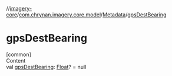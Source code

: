 //[imagery-core](../../../index.md)/[com.chrynan.imagery.core.model](../index.md)/[Metadata](index.md)/[gpsDestBearing](gps-dest-bearing.md)



# gpsDestBearing  
[common]  
Content  
val [gpsDestBearing](gps-dest-bearing.md): [Float](https://kotlinlang.org/api/latest/jvm/stdlib/kotlin/-float/index.html)? = null  



